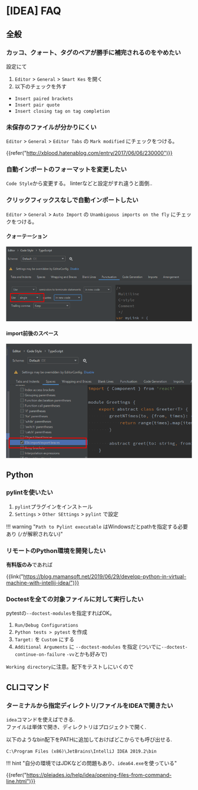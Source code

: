 # [IDEA] FAQ


全般
----

### カッコ、クォート、タグのペアが勝手に補完されるのをやめたい

設定にて

1. `Editor` > `General` > `Smart Kes` を開く
2. 以下のチェックを外す

* `Insert paired brackets`
* `Insert pair quote`
* `Insert closing tag on tag completion`

### 未保存のファイルが分かりにくい

`Editor` > `General` > `Editor Tabs` の `Mark modified` にチェックをつける。

{{refer("http://xblood.hatenablog.com/entry/2017/06/06/230000")}}

### 自動インポートのフォーマットを変更したい

`Code Style`から変更する。
linterなどと設定がすれ違うと面倒..  

### クリックフィックスなしで自動インポートしたい

`Editor` > `General` > `Auto Import` の `Unambiguous imports on the fly` にチェックをつける。

#### クォーテーション

![](images/2020-01-01-13-21-06.png)

#### import前後のスペース

![](images/2020-01-01-13-21-00.png)


Python
------

### pylintを使いたい

1. `pylint`プラグインをインストール
2. `Settings` > `Other SEttings` > `pylint` で設定

!!! warning "`Path to Pylint executable` はWindowsだとpathを指定する必要あり (`/`が解釈されない)"


### リモートのPython環境を開発したい

**有料版のみ**であれば

{{link("https://blog.mamansoft.net/2019/06/29/develop-python-in-virtual-machine-with-intellij-idea/")}}


### Doctestを全ての対象ファイルに対して実行したい

pytestの`--doctest-modules`を指定すればOK。

1. `Run/Debug Configurations`
2. `Python tests > pytest` を作成
3. `Target:` を `Custom` にする
4. `Additional Arguments` に `--doctest-modules` を指定 (ついでに`--doctest-continue-on-failure` `-vv`とかも好みで)

`Working directory`に注意。配下をテストしにいくので


CLIコマンド
----------

### ターミナルから指定ディレクトリ/ファイルをIDEAで開きたい

`idea`コマンドを使えばできる.  
ファイルは単体で開き、ディレクトリはプロジェクトで開く.

以下のようなbin配下をPATHに追加しておけばどこからでも呼び出せる.

```
C:\Program Files (x86)\JetBrains\IntelliJ IDEA 2019.2\bin
```

!!! hint "自分の環境ではJDKなどの問題もあり、`idea64.exe`を使っている"

{{refer("https://pleiades.io/help/idea/opening-files-from-command-line.html")}}
